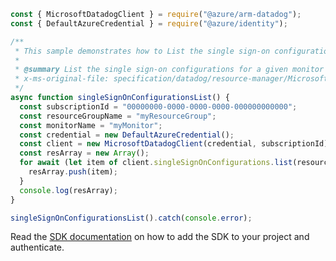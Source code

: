 ```javascript
const { MicrosoftDatadogClient } = require("@azure/arm-datadog");
const { DefaultAzureCredential } = require("@azure/identity");

/**
 * This sample demonstrates how to List the single sign-on configurations for a given monitor resource.
 *
 * @summary List the single sign-on configurations for a given monitor resource.
 * x-ms-original-file: specification/datadog/resource-manager/Microsoft.Datadog/stable/2021-03-01/examples/SingleSignOnConfigurations_List.json
 */
async function singleSignOnConfigurationsList() {
  const subscriptionId = "00000000-0000-0000-0000-000000000000";
  const resourceGroupName = "myResourceGroup";
  const monitorName = "myMonitor";
  const credential = new DefaultAzureCredential();
  const client = new MicrosoftDatadogClient(credential, subscriptionId);
  const resArray = new Array();
  for await (let item of client.singleSignOnConfigurations.list(resourceGroupName, monitorName)) {
    resArray.push(item);
  }
  console.log(resArray);
}

singleSignOnConfigurationsList().catch(console.error);
```

Read the [SDK documentation](https://github.com/Azure/azure-sdk-for-js/blob/%40azure%2Farm-datadog_3.0.1/sdk/datadog/arm-datadog/README.md) on how to add the SDK to your project and authenticate.
